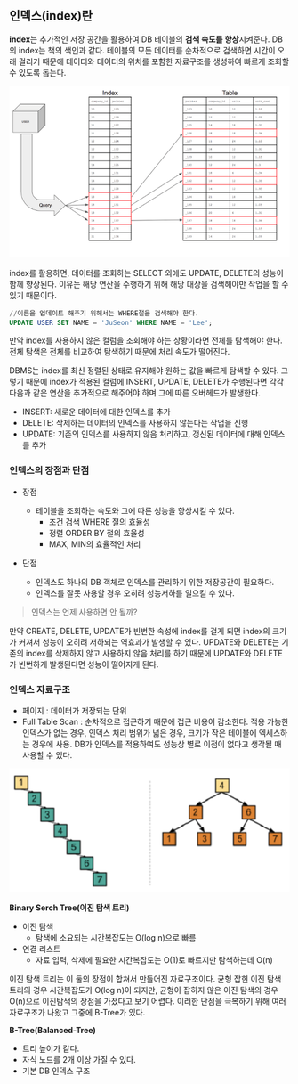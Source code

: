 ## 인덱스(index)란 

**index**는 추가적인 저장 공간을 활용하여 DB 테이블의 **검색 속도를 향상**시켜준다. DB의 index는 책의 색인과 같다. 테이블의 모든 데이터를 순차적으로 검색하면 시간이 오래 걸리기 때문에 데이터와 데이터의 위치를 포함한 자료구조를 생성하여 빠르게 조회할 수 있도록 돕는다.

![img](https://github.com/dilmah0203/TIL/blob/main/Image/Index.png)

index를 활용하면, 데이터를 조회하는 SELECT 외에도 UPDATE, DELETE의 성능이 함께 향상된다. 이유는 해당 연산을 수행하기 위해 해당 대상을 검색해야만 작업을 할 수 있기 때문이다.

```sql
//이름을 업데이트 해주기 위해서는 WHERE절을 검색해야 한다.
UPDATE USER SET NAME = 'JuSeon' WHERE NAME = 'Lee';
```

만약 index를 사용하지 않은 컬럼을 조회해야 하는 상황이라면 전체를 탐색해야 한다. 전체 탐색은 전체를 비교하여 탐색하기 때문에 처리 속도가 떨어진다.

DBMS는 index를 최신 정렬된 상태로 유지해야 원하는 값을 빠르게 탐색할 수 있다. 그렇기 때문에 index가 적용된 컬럼에 INSERT, UPDATE, DELETE가 수행된다면 각각 다음과 같은 연산을 추가적으로 해주어야 하며 그에 따른 오버헤드가 발생한다.

- INSERT: 새로운 데이터에 대한 인덱스를 추가
- DELETE: 삭제하는 데이터의 인덱스를 사용하지 않는다는 작업을 진행
- UPDATE: 기존의 인덱스를 사용하지 않음 처리하고, 갱신된 데이터에 대해 인덱스를 추가

### 인덱스의 장점과 단점

- 장점
  - 테이블을 조회하는 속도와 그에 따른 성능을 향상시킬 수 있다.
    - 조건 검색 WHERE 절의 효율성
    - 정렬 ORDER BY 절의 효율성
    - MAX, MIN의 효율적인 처리

- 단점
  - 인덱스도 하나의 DB 객체로 인덱스를 관리하기 위한 저장공간이 필요하다.
  - 인덱스를 잘못 사용할 경우 오히려 성능저하를 일으킬 수 있다.

> 인덱스는 언제 사용하면 안 될까?

만약 CREATE, DELETE, UPDATE가 빈번한 속성에 index를 걸게 되면 index의 크기가 커져서 성능이 오히려 저하되는 역효과가 발생할 수 있다. UPDATE와 DELETE는 기존의 index를 삭제하지 않고 사용하지 않음 처리를 하기 때문에 UPDATE와 DELETE가 빈번하게 발생된다면 성능이 떨어지게 된다.

### 인덱스 자료구조

- 페이지 : 데이터가 저장되는 단위
- Full Table Scan : 순차적으로 접근하기 때문에 접근 비용이 감소한다. 적용 가능한 인덱스가 없는 경우, 인덱스 처리 범위가 넓은 경우, 크기가 작은 테이블에 엑세스하는 경우에 사용. DB가 인덱스를 적용하여도 성능상 별로 이점이 없다고 생각될 때 사용할 수 있다.

![img2](https://github.com/dilmah0203/TIL/blob/main/Image/BinarySearch%20Tree.png)

**Binary Serch Tree(이진 탐색 트리)**

- 이진 탐색
  - 탐색에 소요되는 시간복잡도는 O(log n)으로 빠름
- 연결 리스트
  - 자료 입력, 삭제에 필요한 시간복잡도는 O(1)로 빠르지만 탐색하는데 O(n)

이진 탐색 트리는 이 둘의 장점이 합쳐서 만들어진 자료구조이다. 균형 잡힌 이진 탐색 트리의 경우 시간복잡도가 O(log n)이 되지만, 균형이 잡히지 않은 이진 탐색의 경우 O(n)으로 이진탐색의 장점을 가졌다고 보기 어렵다. 이러한 단점을 극복하기 위해 여러 자료구조가 나왔고 그중에 B-Tree가 있다.

**B-Tree(Balanced-Tree)**

- 트리 높이가 같다.
- 자식 노드를 2개 이상 가질 수 있다.
- 기본 DB 인덱스 구조










